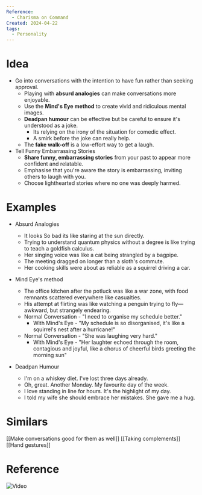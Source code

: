 ```yaml
---
Reference:
  - Charisma on Command
Created: 2024-04-22
tags:
  - Personality
---
```

# Idea

* Go into conversations with the intention to have fun rather than seeking approval.
	- Playing with **absurd analogies** can make conversations more enjoyable.
    - Use the **Mind's Eye method** to create vivid and ridiculous mental images.
    - **Deadpan humour** can be effective but be careful to ensure it's understood as a joke.
	    - Its relying on the irony of the situation for comedic effect.
	    - A smirk before the joke can really help.
    - The **fake walk-off** is a low-effort way to get a laugh.
* Tell Funny Embarrassing Stories
    - **Share funny, embarrassing stories** from your past to appear more confident and relatable.
    - Emphasise that you're aware the story is embarrassing, inviting others to laugh with you.
    - Choose lighthearted stories where no one was deeply harmed.

# Examples

* Absurd Analogies
	- It looks So bad its like staring at the sun directly.
	- Trying to understand quantum physics without a degree is like trying to teach a goldfish calculus.
	- Her singing voice was like a cat being strangled by a bagpipe.
	- The meeting dragged on longer than a sloth's commute.
	- Her cooking skills were about as reliable as a squirrel driving a car.

* Mind Eye's method
	* The office kitchen after the potluck was like a war zone, with food remnants scattered everywhere like casualties.
	* His attempt at flirting was like watching a penguin trying to fly—awkward, but strangely endearing.
	* Normal Conversation -  "I need to organise my schedule better."
		* With Mind's Eye - "My schedule is so disorganised, it's like a squirrel's nest after a hurricane!"
	* Normal Conversation -  "She was laughing very hard."
		* With Mind's Eye - "Her laughter echoed through the room, contagious and joyful, like a chorus of cheerful birds greeting the morning sun"
* Deadpan Humour
	* I'm on a whiskey diet. I've lost three days already.
	* Oh, great. Another Monday. My favourite day of the week.
	* I love standing in line for hours. It's the highlight of my day.
	* I told my wife she should embrace her mistakes. She gave me a hug.
# Similars

[[Make conversations good for them as well]]
[[Taking complements]]
[[Hand gestures]]

# Reference

![Video](https://www.youtube.com/watch?v=NzVrmGjsGWo&ab_channel=CharismaonCommand)